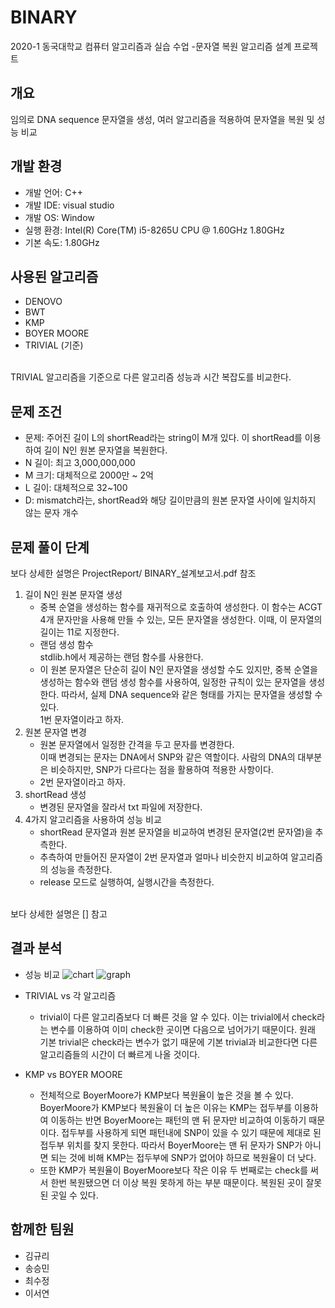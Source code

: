 # BINARY
2020-1 동국대학교 컴퓨터 알고리즘과 실습 수업 -문자열 복원 알고리즘 설계 프로젝트 

## 개요
임의로 DNA sequence 문자열을 생성, 여러 알고리즘을 적용하여 문자열을 복원 및 성능 비교

## 개발 환경
* 개발 언어: C++
* 개발 IDE: visual studio
* 개발 OS: Window
* 실행 환경: Intel(R) Core(TM) i5-8265U CPU @ 1.60GHz 1.80GHz
* 기본 속도: 1.80GHz

## 사용된 알고리즘
* DENOVO
* BWT
* KMP
* BOYER MOORE
* TRIVIAL (기준) 
<br>
TRIVIAL 알고리즘을 기준으로 다른 알고리즘 성능과 시간 복잡도를 비교한다.

## 문제 조건
* 문제: 주어진 길이 L의 shortRead라는 string이 M개 있다. 이 shortRead를 이용하여 길이 N인 원본 문자열을 복원한다.
* N 길이: 최고 3,000,000,000
* M 크기: 대체적으로 2000만 ~ 2억
* L 길이: 대체적으로 32~100
* D: mismatch라는, shortRead와 해당 길이만큼의 원본 문자열 사이에 일치하지 않는 문자 개수

## 문제 풀이 단계
보다 상세한 설명은 ProjectReport/ BINARY_설계보고서.pdf 참조
1) 길이 N인 원본 문자열 생성
	* 중복 순열을 생성하는 함수를 재귀적으로 호출하여 생성한다. 
	이 함수는 ACGT 4개 문자만을 사용해 만들 수 있는, 모든 문자열을 생성한다. 이때, 이 문자열의 길이는 11로 지정한다. 
	* 랜덤 생성 함수<br>
	stdlib.h에서 제공하는 랜덤 함수를 사용한다. 
	* 이 원본 문자열은 단순히 길이 N인 문자열을 생성할 수도 있지만, 중복 순열을 생성하는 함수와 랜덤 생성 함수를 사용하여,
	일정한 규칙이 있는 문자열을 생성한다. 따라서, 실제 DNA sequence와 같은 형태를 가지는 문자열을 생성할 수 있다. <br>
	1번 문자열이라고 하자.
2) 원본 문자열 변경
	* 원본 문자열에서 일정한 간격을 두고 문자를 변경한다. <br> 
	이때 변경되는 문자는 DNA에서 SNP와 같은 역할이다. 사람의 DNA의 대부분은 비슷하지만, SNP가 다르다는 점을 활용하여 적용한 사항이다. 
	* 2번 문자열이라고 하자.
3) shortRead 생성 
	* 변경된 문자열을 잘라서 txt 파일에 저장한다. 
4) 4가지 알고리즘을 사용하여 성능 비교 
	* shortRead 문자열과 원본 문자열을 비교하여 변경된 문자열(2번 문자열)을 추측한다.
	* 추측하여 만들어진 문자열이 2번 문자열과 얼마나 비슷한지 비교하여 알고리즘의 성능을 측정한다. 
	* release 모드로 실행하여, 실행시간을 측정한다. 

<br>
보다 상세한 설명은 [] 참고

## 결과 분석
* 성능 비교
![chart](https://user-images.githubusercontent.com/58732639/114364401-5193ee80-9bb4-11eb-9abd-820822f12050.png)
![graph](https://user-images.githubusercontent.com/58732639/114364804-bd765700-9bb4-11eb-80e8-ab115629ad21.png)

* TRIVIAL vs 각 알고리즘
	* trivial이 다른 알고리즘보다 더 빠른 것을 알 수 있다. 이는 trivial에서 check라는 변수를 이용하여 이미 check한 곳이면 다음으로 넘어가기
	때문이다. 원래 기본 trivial은 check라는 변수가 없기 때문에 기본 trivial과 비교한다면 다른 
	알고리즘들의 시간이 더 빠르게 나올 것이다.
* KMP vs BOYER MOORE
	* 전체적으로 BoyerMoore가 KMP보다 복원율이 높은 것을 볼 수 있다. 
	BoyerMoore가 KMP보다 복원율이 더 높은 이유는 KMP는 접두부를 이용하여 이동하는 반면 
	BoyerMoore는 패턴의 맨 뒤 문자만 비교하여 이동하기 때문이다. 접두부를 사용하게 되면 
	패턴내에 SNP이 있을 수 있기 때문에 제대로 된 접두부 위치를 찾지 못한다. 따라서 
	BoyerMoore는 맨 뒤 문자가 SNP가 아니면 되는 것에 비해 KMP는 접두부에 SNP가 없어야 
	하므로 복원율이 더 낮다. 
	* 또한 KMP가 복원율이 BoyerMoore보다 작은 이유 두 번째로는 check를 써서 한번 
	복원됐으면 더 이상 복원 못하게 하는 부분 때문이다. 복원된 곳이 잘못된 곳일 수 있다. 

## 함께한 팀원
* 김규리
* 송승민
* 최수정
* 이서연
